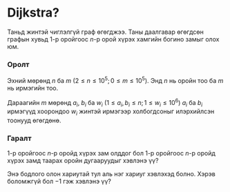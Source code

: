 Dijkstra?
=========
Таньд жинтэй чиглэлгүй граф өгөгджээ. Таны даалгавар өгөгдсөн графын хувьд $1$-р
оройгоос $n$-р орой хүрэх хамгийн богино замыг олох юм.


### Оролт
Эхний мөрөнд $n$ ба $m$ ($2 ≤ n ≤ 10^5; 0 ≤ m ≤ 10^5$). Энд $n$ нь оройн тоо ба
$m$ нь ирмэгийн тоо.

Дараагийн $m$ мөрөнд $a_i$, $b_i$ ба $w_i$ ($1 ≤ a_i, b_i ≤ n; 1 ≤ w_i ≤ 10^6$)
$a_i$ ба $b_i$ ирмэгүүд хоорондоо $w_i$ жинтэй ирмэгээр холбогдсоныг илэрхийлсэн
тоонууд өгөгдөнө.


### Гаралт
$1$-р оройгоос $n$-р оройд хүрэх зам олддог бол $1$-р оройгоос $n$-р оройд хүрэх
замд таарах оройн дугааруудыг хэвлэнэ үү?

Энэ бодлого олон хариутай тул аль нэг хариуг хэвлэхэд болно. Хэрэв боломжгүй бол
$-1$ гэж хэвлэнэ үү?
